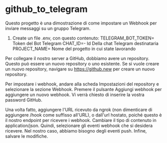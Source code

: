 # github_to_telegram
Questo progetto è una dimostrazione di come impostare un Webhook per inviare messaggi su un gruppo Telegram.

1) Create un file .env, con questo contenuto:
  TELEGRAM_BOT_TOKEN= Token del Bot Telegram
  CHAT_ID=- Id Della chat Telegram destinataria
  PROJECT_NAME= Nome del progetto in cui state lavorando

Per collegare il nostro server a GitHub, dobbiamo avere un repository. Questo può essere un nuovo repository o uno esistente. Se si vuole creare un nuovo repository, navigare su https://github.new per creare un nuovo repository.

Per impostare i webhook, andare alla scheda Impostazioni del repository e selezionare la sezione Webhook. Premere il pulsante Aggiungi webhook per aggiungere un nuovo webhook. Vi verrà chiesto di inserire la vostra password GitHub.

Una volta fatto, aggiungere l'URL ricevuto da ngrok (non dimenticare di aggiungere /hook come suffisso all'URL), o dall'url hostato, poiché questo è il nostro endpoint per ricevere i webhook. Cambiare il tipo di contenuto in application/json. Quindi, selezionare gli eventi webhook che si desidera ricevere. Nel nostro caso, abbiamo bisogno degli eventi  push. Infine, salvare le modifiche.

